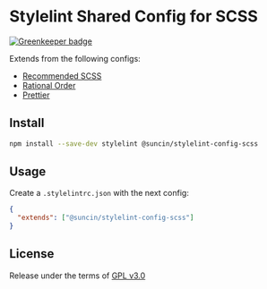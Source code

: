 # Stylelint Shared Config for SCSS

[![Greenkeeper badge](https://badges.greenkeeper.io/leosuncin/stylelint-config-scss.svg)](https://greenkeeper.io/)

Extends from the following configs:

- [Recommended SCSS](https://npm.im/stylelint-config-recommended-scss)
- [Rational Order](https://npm.im/stylelint-config-rational-order)
- [Prettier](https://npm.im/stylelint-config-prettier)

## Install

```bash
npm install --save-dev stylelint @suncin/stylelint-config-scss
```

## Usage

Create a `.stylelintrc.json` with the next config:

```json
{
  "extends": ["@suncin/stylelint-config-scss"]
}
```

## License

Release under the terms of [GPL v3.0](./LICENSE)
